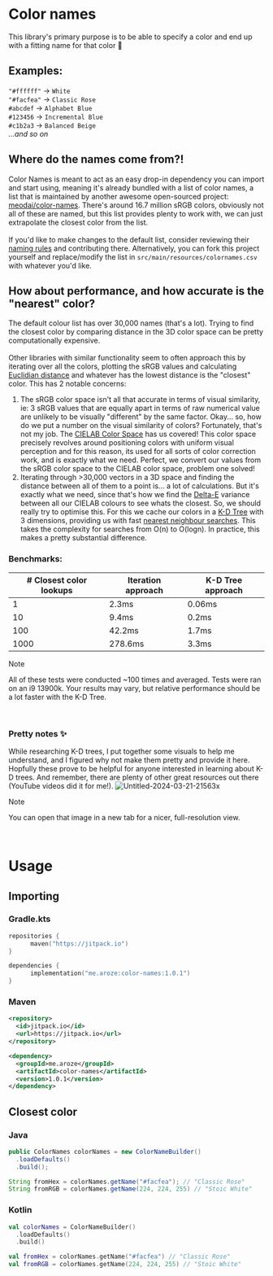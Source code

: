 # Color names

This library's primary purpose is to be able to specify a color and end up with a fitting name for that color 🌈

## Examples:<br>
`"#ffffff"` -> `White`<br>
`"#facfea"` -> `Classic Rose`<br>
`#abcdef` -> `Alphabet Blue`<br>
`#123456` -> `Incremental Blue`<br>
`#c1b2a3` -> `Balanced Beige`<br>
*...and so on*

## Where do the names come from?!
Color Names is meant to act as an easy drop-in dependency you can import and start using, meaning it's already bundled with a list of color names, a list that is maintained by another awesome open-sourced project: [meodai/color-names](https://github.com/meodai/color-names/). There's around 16.7 million sRGB colors, obviously not all of these are named, but this list provides plenty to work with, we can just extrapolate the closest color from the list.
<br><br>
If you'd like to make changes to the default list, consider reviewing their [naming rules](https://github.com/meodai/color-names/blob/master/CONTRIBUTING.md) and contributing there. Alternatively, you can fork this project yourself and replace/modify the list in `src/main/resources/colornames.csv` with whatever you'd like.

## How about performance, and how accurate is the "nearest" color?
The default colour list has over 30,000 names (that's a lot). Trying to find the closest color by comparing distance in the 3D color space can be pretty computationally expensive.
<br><br>
Other libraries with similar functionality seem to often approach this by iterating over all the colors, plotting the sRGB values and calculating [Euclidian distance](https://en.wikipedia.org/wiki/Euclidean_distance) and whatever has the lowest distance is the "closest" color. This has 2 notable concerns:
<br>
1. The sRGB color space isn't all that accurate in terms of visual similarity, ie: 3 sRGB values that are equally apart in terms of raw numerical value are unlikely to be visually "different" by the same factor. Okay... so, how do we put a number on the visual similarity of colors? Fortunately, that's not my job. The [CIELAB Color Space](https://en.wikipedia.org/wiki/CIELAB_color_space) has us covered! This color space precisely revolves around positioning colors with uniform visual perception and for this reason, its used for all sorts of color correction work, and is exactly what we need. Perfect, we convert our values from the sRGB color space to the CIELAB color space, problem one solved!
2. Iterating through >30,000 vectors in a 3D space and finding the distance between all of them to a point is... a lot of calculations. But it's exactly what we need, since that's how we find the [Delta-E](https://en.wikipedia.org/wiki/Color_difference#CIELAB_%CE%94E*) variance between all our CIELAB colours to see whats the closest. So, we should really try to optimise this. For this we cache our colors in a [K-D Tree](https://en.wikipedia.org/wiki/K-d_tree) with 3 dimensions, providing us with fast [nearest neighbour searches](https://en.wikipedia.org/wiki/Nearest_neighbor_search). This takes the complexity for searches from O(n) to O(logn). In practice, this makes a pretty substantial difference.

### Benchmarks:
| # Closest color lookups | Iteration approach | K-D Tree approach |
| ----------------------- | ------------------ | ----------------- |
| 1                       | 2.3ms              | 0.06ms            |
| 10                      | 9.4ms              | 0.2ms             | 
| 100                     | 42.2ms             | 1.7ms             | 
| 1000                    | 278.6ms            | 3.3ms             |
> [!NOTE]
> All of these tests were conducted ~100 times and averaged. Tests were ran on an i9 13900k. Your results may vary, but relative performance should be a lot faster with the K-D Tree.

<br>

### Pretty notes ✨
While researching K-D trees, I put together some visuals to help me understand, and I figured why not make them pretty and provide it here. Hopfully these prove to be helpful for anyone interested in learning about K-D trees. And remember, there are plenty of other great resources out there (YouTube videos did it for me!).
![Untitled-2024-03-21-21563x](https://github.com/user-attachments/assets/33405c02-8fa0-4c89-8f18-13e011b6f717)
> [!NOTE]
> You can open that image in a new tab for a nicer, full-resolution view.

<br>

# Usage

## Importing

### Gradle.kts
```kts
repositories {
      maven("https://jitpack.io")
}

dependencies {
      implementation("me.aroze:color-names:1.0.1")
}
```

### Maven
```xml
<repository>
  <id>jitpack.io</id>
  <url>https://jitpack.io</url>
</repository>

<dependency>
  <groupId>me.aroze</groupId>
  <artifactId>color-names</artifactId>
  <version>1.0.1</version>
</dependency>
```

## Closest color

### Java
```java
public ColorNames colorNames = new ColorNameBuilder()
  .loadDefaults()
  .build();

String fromHex = colorNames.getName("#facfea"); // "Classic Rose"
String fromRGB = colorNames.getName(224, 224, 255) // "Stoic White"
```

### Kotlin
```kt
val colorNames = ColorNameBuilder()
  .loadDefaults()
  .build()

val fromHex = colorNames.getName("#facfea") // "Classic Rose"
val fromRGB = colorNames.getName(224, 224, 255) // "Stoic White"
```
